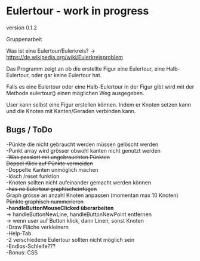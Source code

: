 # Eulertour - work in progress

version 0.1.2

Gruppenarbeit

Was ist eine Eulertour/Eulerkreis?
->
https://de.wikipedia.org/wiki/Eulerkreisproblem

Das Programm zeigt an ob die erstellte Figur eine Eulertour, eine Halb-Eulertour, oder gar keine Eulertour hat.

Falls es eine Eulertour oder eine Halb-Eulertour in der Figur gibt wird mit der Methode eulertour() einen möglichen Weg ausgegeben. 

User kann selbst eine Figur erstellen können. Indem er Knoten setzen kann und die Knoten mit Kanten/Geraden verbinden kann.

## Bugs / ToDo

-Pünkte die nicht gebraucht werden müssen gelöscht werden  
-Punkt array wird grösser obwohl kanten nicht genutzt werden  
~~-Was passiert mit ungebrauchten Pünkten~~  
~~Doppel Klick auf Pünkte vermeiden~~  
-Doppelte Kanten unmöglich machen  
-lösch /reset funktion  
-Knoten sollten nicht aufeinander gemacht werden können  
~~-has no Eulertour graphischeinfügen</s>~~  
Graph grösse an anzahl Knoten anpassen (momentan max 10 Knoten)  
~~Pünkte graphisch nummerieren</s>~~  
**-handleButtonMouseClicked überarbeiten**  
  -> handleButtonNewLine, handleButtonNewPoint entfernen  
  -> wenn user auf Button klick, dann Linen, sonst Knoten  
-Draw Fläche verkleinern  
-Help-Tab   
-2 verschiedene Eulertour sollten nicht möglich sein  
-Endlos-Schleife???  
-Bonus: CSS  
